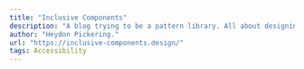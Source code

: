 ```yaml
---
title: "Inclusive Components"
description: "A blog trying to be a pattern library. All about designing inclusive web interfaces, piece by piece."
author: "Heydon Pickering."
url: "https://inclusive-components.design/"
tags: Accessibility
---
```

